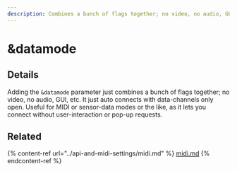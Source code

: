 ```yaml
---
description: Combines a bunch of flags together; no video, no audio, GUI, etc.
---
```


# \&datamode

## Details

Adding the `&datamode` parameter just combines a bunch of flags together; no video, no audio, GUI, etc. It just auto connects with data-channels only open. Useful for MIDI or sensor-data modes or the like, as it lets you connect without user-interaction or pop-up requests.

## Related

{% content-ref url="../api-and-midi-settings/midi.md" %}
[midi.md](../api-and-midi-settings/midi.md)
{% endcontent-ref %}
